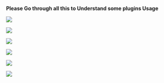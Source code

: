 **Please Go through all this to Understand some plugins Usage**

<a href="https://github.com/I-AM-MUHAMMED/wiki/blob/master/filter.md"><img src="https://img.shields.io/badge/filter-brightgreen?style=for-the-badge&logo=appveyor%22"/></a>


<a href="https://github.com/I-AM-MUHAMMED/wiki/blob/master/greetings.md"><img src="https://img.shields.io/badge/greetings-important?style=for-the-badge&logo=appveyor%22"/></a>


<a href="https://github.com/I-AM-MUHAMMED/wiki/blob/master/vote.md"><img src="https://img.shields.io/badge/vote-yellow?style=for-the-badge&logo=appveyor%22"/></a>


<a href="https://github.com/I-AM-MUHAMMED/wiki/blob/master/plugins.md"><img src="https://img.shields.io/badge/plugins-9cf?style=for-the-badge&logo=appveyor%22"/></a>


<a href="https://github.com/I-AM-MUHAMMED/wiki/blob/master/FAQ.md"><img src="https://img.shields.io/badge/FAQ-red?style=for-the-badge&logo=appveyor%22"/></a>

<a href="https://github.com/I-AM-MUHAMMED/wiki/blob/master/change log.md"><img src="https://img.shields.io/badge/change%20log-grey?style=?style=social&logo=appveyor%22"/></a>
